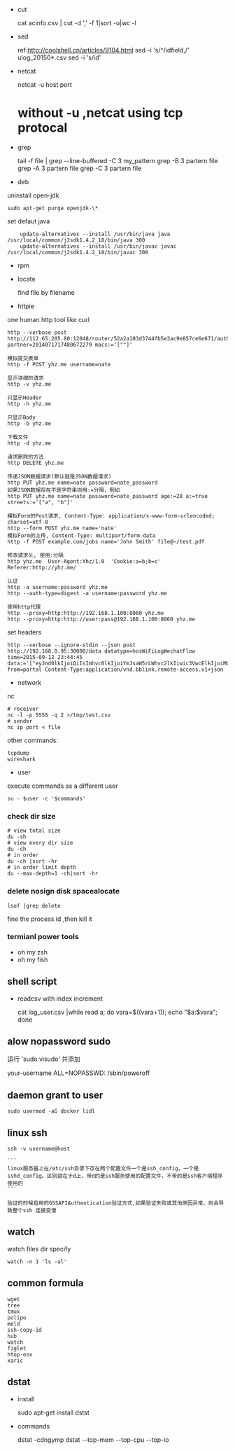 - cut

	cat acinfo.csv | cut -d ',' -f 1|sort -u|wc -l


- sed

	ref:http://coolshell.cn/articles/9104.html
	sed -i 's/^/idfield,/' ulog_20150*.csv
	sed -i 's/id'

- netcat

	netcat -u host port
	# without -u ,netcat using tcp protocal

- grep

	tail -f file | grep --line-buffered -C 3 my_pattern
	grep -B 3 partern file
	grep -A 3 partern file
	grep -C 3 partern file

- deb

uninstall open-jdk

	sudo apt-get purge openjdk-\*

set defaut java

		update-alternatives --install /usr/bin/java java  /usr/local/common/j2sdk1.4.2_18/bin/java 300
		update-alternatives --install /usr/bin/javac javac /usr/local/common/j2sdk1.4.2_18/bin/javac 300

- rpm


- locate

	find file by filename

- httpie

one human http tool like curl

	http --verbose post http://112.65.205.80:12048/router/52a2a103d3744fb5e3ac9e857ce6e671/auth/whitelist?partner=2014071717480672279 macs:='[""]'

```
模拟提交表单
http -f POST yhz.me username=nate

显示详细的请求
http -v yhz.me

只显示Header
http -h yhz.me

只显示Body
http -b yhz.me

下载文件
http -d yhz.me

请求删除的方法
http DELETE yhz.me

传递JSON数据请求(默认就是JSON数据请求)
http PUT yhz.me name=nate password=nate_password
如果JSON数据存在不是字符串则用:=分隔，例如
http PUT yhz.me name=nate password=nate_password age:=28 a:=true streets:='["a", "b"]'

模拟Form的Post请求, Content-Type: application/x-www-form-urlencoded; charset=utf-8
http --form POST yhz.me name='nate'
模拟Form的上传, Content-Type: multipart/form-data
http -f POST example.com/jobs name='John Smith' file@~/test.pdf

修改请求头, 使用:分隔
http yhz.me  User-Agent:Yhz/1.0  'Cookie:a=b;b=c'  Referer:http://yhz.me/

认证
http -a username:password yhz.me
http --auth-type=digest -a username:password yhz.me

使用http代理
http --proxy=http:http://192.168.1.100:8060 yhz.me
http --proxy=http:http://user:pass@192.168.1.100:8060 yhz.me
```

set headers

	http --verbose --ignore-stdin --json post http://192.168.0.95:30000/data datatype=hosWiFiLogWechatFlow time=2015-09-12 23:44:45 data:='["eyJnd0lkIjoiQiIsImhvc0lkIjoiYmJsaW5rLWhvc2lkIiwic3VwcElkIjoiMCIsInVzZXJNYWMiOiIwMDpGRjpDQzpBQTpFRSIsInR5cGUiOiIxLXRlc3QiLCJsb2dUaW1lIjoxNDQ4NTAwNjgyMDAwLCJhdXRoVHlwZSI6IiJ9"]' from=portal Content-Type:application/vnd.bblink.remote-access.v1+json

- network

nc

	# receiver
	nc -l -p 5555 -q 2 >/tmp/test.csv
	# sender
	nc ip port < file

other commands:

	tcpdump
	wireshark

- user

execute commands as a different user

	su - $user -c '$commands'

### check dir size

	# view total size
	du -sh
	# view every dir size
	du -ch
	# in order
	du -ch |sort -hr
	# in order limit depth
	du --max-depth=1 -ch|sort -hr

### delete nosign disk spacealocate

	lsof |grep delete

fine the process id ,then kill it

### termianl power tools

- oh my zsh
- oh my fish

## shell script

- readcsv with index increment

	cat log_user.csv |while read a; do vara=$((vara+1)); echo "$a:$vara"; done

## alow nopassword sudo

运行 'sudo visudo' 并添加

  your-username ALL=NOPASSWD: /sbin/poweroff


## daemon grant to user

	sudo usermod -aG docker lidl

## linux ssh

	ssh -v username@host

	```
	linux服务器上在/etc/ssh目录下存在两个配置文件一个是ssh_config，一个是sshd_config。区别就在于d上，带d的是ssh服务使用的配置文件，不带的是ssh客户端程序使用的
	```

	验证的时候启用的GSSAPIAuthentication验证方式,如果验证失败或其他原因异常，则会导致整个ssh 连接变慢


## watch

watch files dir specify

	watch -n 1 'ls -al'

## common formula

```
wget
tree
tmux
polipo
meld
ssh-copy-id
hub
watch
figlet
htop-osx
xaric
```
## dstat

- install

	sudo apt-get install dstst

- commands

	dstat -cdngymp
	dstat --top-mem --top-cpu --top-io
